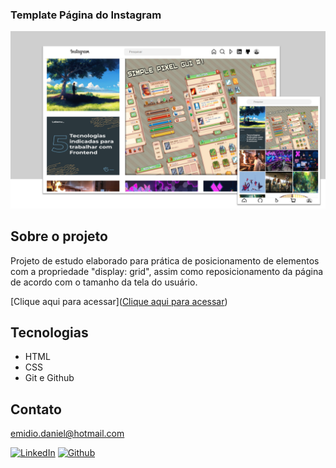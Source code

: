 ### Template Página do Instagram

![preview](./assets/layoutinstagram.png)

## Sobre o projeto
Projeto de estudo elaborado para prática de posicionamento de elementos com a propriedade "display: grid", assim como reposicionamento da página de acordo com o tamanho da tela do usuário.

[Clique aqui para acessar]([Clique aqui para acessar](https://danielemidio1988.github.io/Formulario-de-Pesquisa/))

## Tecnologias

- HTML
- CSS
- Git e Github

## Contato

emidio.daniel@hotmail.com

[![LinkedIn](https://img.shields.io/badge/LinkedIn-0077B5?style=for-the-badge&logo=linkedin&logoColor=white)](https://www.linkedin.com/in/danielemidio1988/)
[![Github](https://img.shields.io/badge/GitHub-100000?style=for-the-badge&logo=github&logoColor=white)](https://github.com/DanielEmidio1988/DanielEmidio1988)